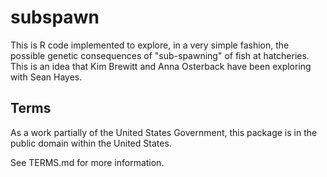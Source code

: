 # subspawn

This is R code implemented to explore, in a very 
simple fashion, the possible genetic consequences
of "sub-spawning" of fish at hatcheries.  This is an idea
that Kim Brewitt and Anna Osterback have been exploring with
Sean Hayes.

## Terms 

As a work partially of the United States Government, this package is in the
public domain within the United States. 

See TERMS.md for more information.

